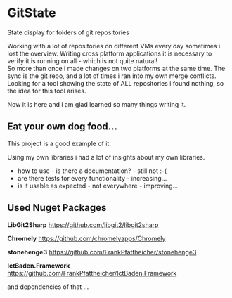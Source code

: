 # GitState
State display for folders of git repositories

Working with a lot of repositories on different VMs every day sometimes i lost the overview.
Writing cross platform applications it is necessary to verify it is running on all - which is not quite natural!   
So more than once i made changes on two platforms at the same time. The sync is the git repo, and a lot of times i ran into my own merge conflicts. Looking for a tool showing the state of ALL repositories i found nothing, so the idea for this tool arises.

Now it is here and i am glad learned so many things writing it.  

## Eat your own dog food...
This project is a good example of it.

Using my own libraries i had a lot of insights about my own libraries.

* how to use - is there a documentation? - still not :-(
* are there tests for every functionality - increasing...
* is it usable as expected - not everywhere - improving...

## Used Nuget Packages

**LibGit2Sharp** https://github.com/libgit2/libgit2sharp

**Chromely** https://github.com/chromelyapps/Chromely

**stonehenge3** https://github.com/FrankPfattheicher/stonehenge3

**IctBaden.Framework** https://github.com/FrankPfattheicher/IctBaden.Framework

and dependencies of that ...
